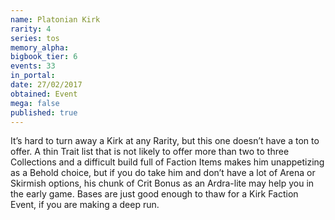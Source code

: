 ```yaml
---
name: Platonian Kirk
rarity: 4
series: tos
memory_alpha:
bigbook_tier: 6
events: 33
in_portal:
date: 27/02/2017
obtained: Event
mega: false
published: true
---
```


It’s hard to turn away a Kirk at any Rarity, but this one doesn’t have a ton to offer. A thin Trait list that is not likely to offer more than two to three Collections and a difficult build full of Faction Items makes him unappetizing as a Behold choice, but if you do take him and don’t have a lot of Arena or Skirmish options, his chunk of Crit Bonus as an Ardra-lite may help you in the early game. Bases are just good enough to thaw for a Kirk Faction Event, if you are making a deep run.
